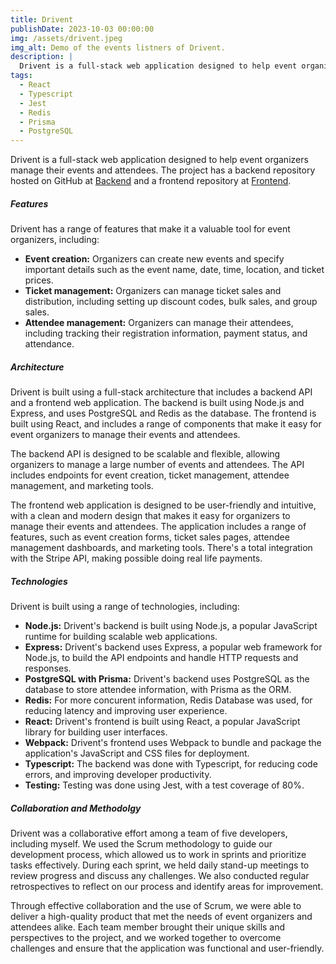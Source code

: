```yaml
---
title: Drivent
publishDate: 2023-10-03 00:00:00
img: /assets/drivent.jpeg
img_alt: Demo of the events listners of Drivent.
description: |
  Drivent is a full-stack web application designed to help event organizers manage their events and attendees. The platform includes features such as event creation, ticket management, attendee management, and marketing tools. Built using Node.js, Express, Prisma, React. Drivent is a scalable and flexible white label solution for event management.
tags:
  - React
  - Typescript
  - Jest
  - Redis
  - Prisma
  - PostgreSQL
---
```


<p>Drivent is a full-stack web application designed to help event organizers manage their events and attendees. The project has a backend repository hosted on GitHub at <a href="https://github.com/teamdrivent/drivent-backend">Backend</a> and a frontend repository at <a href="https://github.com/teamdrivent/drivent-frontend">Frontend</a>.</p>
<h5>Features</h5>
<p>Drivent has a range of features that make it a valuable tool for event organizers, including:</p>
<ul>
  <li><strong>Event creation:</strong> Organizers can create new events and specify important details such as the event name, date, time, location, and ticket prices.</li>
  <li><strong>Ticket management:</strong> Organizers can manage ticket sales and distribution, including setting up discount codes, bulk sales, and group sales.</li>
  <li><strong>Attendee management:</strong> Organizers can manage their attendees, including tracking their registration information, payment status, and attendance.</li>
</ul>
<h5>Architecture</h5>
<p>Drivent is built using a full-stack architecture that includes a backend API and a frontend web application. The backend is built using Node.js and Express, and uses PostgreSQL and Redis as the database. The frontend is built using React, and includes a range of components that make it easy for event organizers to manage their events and attendees.</p>
<p>The backend API is designed to be scalable and flexible, allowing organizers to manage a large number of events and attendees. The API includes endpoints for event creation, ticket management, attendee management, and marketing tools.</p>
<p>The frontend web application is designed to be user-friendly and intuitive, with a clean and modern design that makes it easy for organizers to manage their events and attendees. The application includes a range of features, such as event creation forms, ticket sales pages, attendee management dashboards, and marketing tools. There's a total integration with the Stripe API, making possible doing real life payments.</p>
<h5>Technologies</h5>
<p>Drivent is built using a range of technologies, including:</p>
<ul>
  <li><strong>Node.js:</strong> Drivent's backend is built using Node.js, a popular JavaScript runtime for building scalable web applications.</li>
  <li><strong>Express:</strong> Drivent's backend uses Express, a popular web framework for Node.js, to build the API endpoints and handle HTTP requests and responses.</li>
  <li><strong>PostgreSQL with Prisma:</strong> Drivent's backend uses PostgreSQL as the database to store attendee information, with Prisma as the ORM.</li>
  <li><strong>Redis:</strong> For more concurent information, Redis Database was used, for reducing latency and improving user experience.</li>
  <li><strong>React:</strong> Drivent's frontend is built using React, a popular JavaScript library for building user interfaces.</li>
  <li><strong>Webpack:</strong> Drivent's frontend uses Webpack to bundle and package the application's JavaScript and CSS files for deployment.</li>
  <li><strong>Typescript:</strong> The backend was done with Typescript, for reducing code errors, and improving developer productivity.</li>
    <li><strong>Testing:</strong> Testing was done using Jest, with a test coverage of 80%.</li>
</ul>
<h5>Collaboration and Methodolgy</h5>
Drivent was a collaborative effort among a team of five developers, including myself. We used the Scrum methodology to guide our development process, which allowed us to work in sprints and prioritize tasks effectively. During each sprint, we held daily stand-up meetings to review progress and discuss any challenges. We also conducted regular retrospectives to reflect on our process and identify areas for improvement.

Through effective collaboration and the use of Scrum, we were able to deliver a high-quality product that met the needs of event organizers and attendees alike. Each team member brought their unique skills and perspectives to the project, and we worked together to overcome challenges and ensure that the application was functional and user-friendly.
